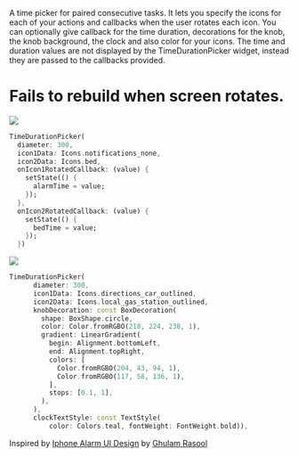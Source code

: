 <!-- 
This README describes the package. If you publish this package to pub.dev,
this README's contents appear on the landing page for your package.

For information about how to write a good package README, see the guide for
[writing package pages](https://dart.dev/guides/libraries/writing-package-pages). 

For general information about developing packages, see the Dart guide for
[creating packages](https://dart.dev/guides/libraries/create-library-packages)
and the Flutter guide for
[developing packages and plugins](https://flutter.dev/developing-packages). 
-->

A time picker for paired consecutive tasks. It lets you specify the icons for each of your actions and callbacks when the user rotates each icon. You can optionally give callback for the time duration, decorations for the knob, the knob background, the clock and also color for your icons. The time and duration values are not displayed by the TimeDurationPicker widget, instead they are passed to the callbacks provided.

# Fails to rebuild when screen rotates.

![](https://github.com/surafelMelese/time-duration-picker/raw/main/demos/main_demo.gif)
```dart
TimeDurationPicker(
  diameter: 300,
  icon1Data: Icons.notifications_none,
  icon2Data: Icons.bed,
  onIcon1RotatedCallback: (value) {
    setState(() {
      alarmTime = value;
    });
  },
  onIcon2RotatedCallback: (value) {
    setState(() {
      bedTime = value;
    });
  })
```
![](https://github.com/surafelMelese/time-duration-picker/raw/main/demos/demo1.gif)
```dart
TimeDurationPicker(
      diameter: 300,
      icon1Data: Icons.directions_car_outlined,
      icon2Data: Icons.local_gas_station_outlined,
      knobDecoration: const BoxDecoration(
        shape: BoxShape.circle,
        color: Color.fromRGBO(218, 224, 238, 1),
        gradient: LinearGradient(
          begin: Alignment.bottomLeft,
          end: Alignment.topRight,
          colors: [
            Color.fromRGBO(204, 43, 94, 1),
            Color.fromRGBO(117, 58, 136, 1),
          ],
          stops: [0.1, 1],
        ),
      ),
      clockTextStyle: const TextStyle(
          color: Colors.teal, fontWeight: FontWeight.bold)),
```

Inspired by [Iphone Alarm UI Design](https://dribbble.com/shots/17158885-Iphone-Alarm-UI-Design) by [Ghulam Rasool](https://dribbble.com/ghulaam-rasool)

